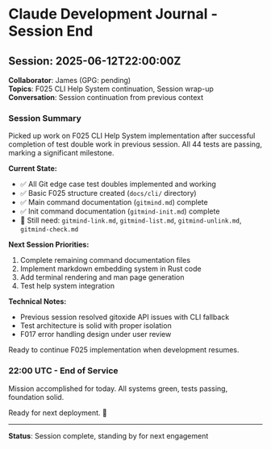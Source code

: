 # Claude Development Journal - Session End

## Session: 2025-06-12T22:00:00Z

__Collaborator__: James (GPG: pending)  
__Topics__: F025 CLI Help System continuation, Session wrap-up  
__Conversation__: Session continuation from previous context

### Session Summary

Picked up work on F025 CLI Help System implementation after successful completion of test double work in previous session. All 44 tests are passing, marking a significant milestone.

__Current State:__

- ✅ All Git edge case test doubles implemented and working
- ✅ Basic F025 structure created (`docs/cli/` directory)
- ✅ Main command documentation (`gitmind.md`) complete
- ✅ Init command documentation (`gitmind-init.md`) complete
- 🔄 Still need: `gitmind-link.md`, `gitmind-list.md`, `gitmind-unlink.md`, `gitmind-check.md`

__Next Session Priorities:__

1. Complete remaining command documentation files
2. Implement markdown embedding system in Rust code
3. Add terminal rendering and man page generation
4. Test help system integration

__Technical Notes:__

- Previous session resolved gitoxide API issues with CLI fallback
- Test architecture is solid with proper isolation
- F017 error handling design under user review

Ready to continue F025 implementation when development resumes.

### 22:00 UTC - End of Service

Mission accomplished for today. All systems green, tests passing, foundation solid.

Ready for next deployment. 🫡

---
__Status__: Session complete, standing by for next engagement
